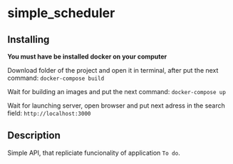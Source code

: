 # simple_scheduler
## Installing
**You must have be installed docker on your computer**

Download folder of the project and open it in terminal, after put the next command:
`docker-compose build`

Wait for building an images and put the next command:
`docker-compose up`

Wait for launching server, open browser and put next adress in the search field:
`http://localhost:3000`

## Description
Simple API, that repliciate funcionality of application `To do`.
